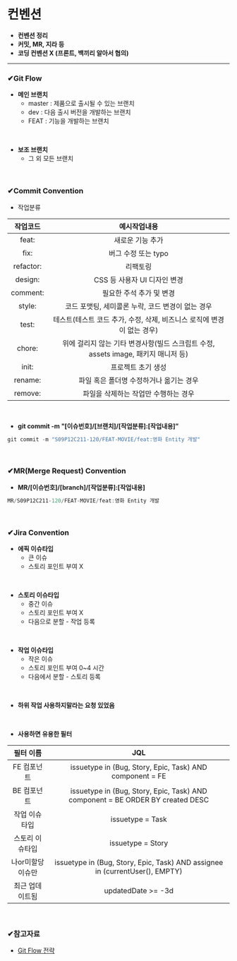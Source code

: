 # 컨벤션

- **컨벤션 정리**
- **커밋, MR, 지라 등**
- **코딩 컨벤션 X (프론트, 백끼리 알아서 협의)**

---

### ✔Git Flow
- **메인 브랜치**
  - master : 제품으로 출시될 수 있는 브랜치
  - dev : 다음 출시 버전을 개발하는 브랜치
  - FEAT : 기능을 개발하는 브랜치

<br>

- **보조 브랜치** 
  - 그 외 모든 브랜치

<br>

### ✔Commit Convention
- 작업분류
  
| 작업코드 | 예시작업내용 |
|:---:|:---:|
| feat: | 새로운 기능 추가 |
| fix: | 버그 수정 또는 typo |
| refactor: | 리팩토링 |
| design: | CSS 등 사용자 UI 디자인 변경 |
| comment: | 필요한 주석 추가 및 변경 |
| style: | 코드 포맷팅, 세미콜론 누락, 코드 변경이 없는 경우 |
| test: | 테스트(테스트 코드 추가, 수정, 삭제, 비즈니스 로직에 변경이 없는 경우) |
| chore: | 위에 걸리지 않는 기타 변경사항(빌드 스크립트 수정, assets image, 패키지 매니저 등) |
| init: | 프로젝트 초기 생성 |
| rename: | 파일 혹은 폴더명 수정하거나 옮기는 경우 |
| remove: | 파일을 삭제하는 작업만 수행하는 경우 |

<br>

- **git commit -m "[이슈번호]/[브랜치]/[작업분류]:[작업내용]”**
```jsx
git commit -m "S09P12C211-120/FEAT-MOVIE/feat:영화 Entity 개발"
```

<br>

### ✔MR(Merge Request) Convention
- **MR/[이슈번호]/[branch]/[작업분류]:[작업내용]**
```jsx
MR/S09P12C211-120/FEAT-MOVIE/feat:영화 Entity 개발
```

<br>

### ✔Jira Convention

- **에픽 이슈타입**
  - 큰 이슈
  - 스토리 포인트 부여 X

<br>

- **스토리 이슈타입**
  - 중간 이슈
  - 스토리 포인트 부여 X
  - 다음으로 분할 - 작업 등록

<br>

- **작업 이슈타입**
  - 작은 이슈
  - 스토리 포인트 부여 0~4 시간
  - 다음에서 분할 - 스토리 등록

<br>

- **하위 작업 사용하지말라는 요청 있었음**

<br>

- **사용하면 유용한 필터**

| 필터 이름 | JQL |
|:---:|:---:|
| FE 컴포넌트 | issuetype in (Bug, Story, Epic, Task) AND component = FE |
| BE 컴포넌트 | issuetype in (Bug, Story, Epic, Task) AND component = BE ORDER BY created DESC |
| 작업 이슈타입 | issuetype = Task | 
| 스토리 이슈타입 | issuetype = Story | 
| 나or미할당 이슈만 | issuetype in (Bug, Story, Epic, Task) AND assignee in (currentUser(), EMPTY) |
| 최근 업데이트됨 | updatedDate >= -3d |


<br>

### ✔참고자료
- [Git Flow 전략](https://techblog.woowahan.com/2553/)